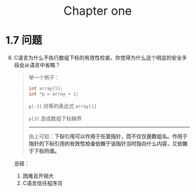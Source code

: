 <center><font size='6'>Chapter one</font></center>

# 1.7 问题

6. C语言为什么不执行数组下标的有效性检查。你觉得为什么这个明显的安全手段会从语言中省略？

   > 举一个例子：
   >
   > ```c
   > int array[5];
   > int *p = array + 2;
   > ```
   >
   > `p[-1]` 对等的表达式 `array[1]`
   >
   > `p[3]` 造成数组下标越界
   >
   > -----------------------------------------------
   >
   > 由上可知：**下标引用可以作用于任意指针，而不仅仅是数组名。作用于指针的下标引用的有效性检查依赖于该指针当时指向什么内容，又依赖于下标的值。**

   总结：

   1. 困难且开销大
   2. C语言信任程序员